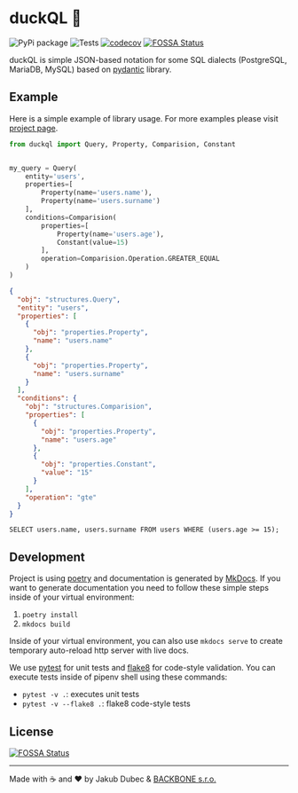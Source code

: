 # duckQL 🐥

![PyPi package](https://img.shields.io/pypi/v/duckql)
![Tests](https://github.com/Sibyx/duckql-python/workflows/Tests/badge.svg)
[![codecov](https://codecov.io/gh/Sibyx/duckql-python/branch/master/graph/badge.svg)](https://codecov.io/gh/Sibyx/duckql-python)
[![FOSSA Status](https://app.fossa.io/api/projects/git%2Bgithub.com%2FSibyx%2Fduckql-python.svg?type=shield)](https://app.fossa.io/projects/git%2Bgithub.com%2FSibyx%2Fduckql-python?ref=badge_shield)

duckQL is simple JSON-based notation for some SQL dialects (PostgreSQL, MariaDB, MySQL) based on
[pydantic](https://github.com/samuelcolvin/pydantic/) library.

## Example

Here is a simple example of library usage. For more examples please visit
[project page](https://sibyx.github.io/duckql-python/).

```python
from duckql import Query, Property, Comparision, Constant


my_query = Query(
    entity='users',
    properties=[
        Property(name='users.name'),
        Property(name='users.surname')
    ],
    conditions=Comparision(
        properties=[
            Property(name='users.age'),
            Constant(value=15)
        ],
        operation=Comparision.Operation.GREATER_EQUAL
    )
)
```

```json
{
  "obj": "structures.Query",
  "entity": "users",
  "properties": [
    {
      "obj": "properties.Property",
      "name": "users.name"
    },
    {
      "obj": "properties.Property",
      "name": "users.surname"
    }
  ],
  "conditions": {
    "obj": "structures.Comparision",
    "properties": [
      {
        "obj": "properties.Property",
        "name": "users.age"
      },
      {
        "obj": "properties.Constant",
        "value": "15"
      }
    ],
    "operation": "gte"
  }
}
```

```postgresql
SELECT users.name, users.surname FROM users WHERE (users.age >= 15);
```

## Development

Project is using [poetry](https://python-poetry.org/) and documentation is generated by
[MkDocs](https://www.mkdocs.org/). If you want to generate documentation you need to follow these simple steps
inside of your virtual environment:

1. `poetry install`
2. `mkdocs build`

Inside of your virtual environment, you can also use `mkdocs serve` to create temporary auto-reload http server with
live docs.

We use [pytest](https://docs.pytest.org/en/latest/) for unit tests and [flake8](https://flake8.pycqa.org/en/latest/)
for code-style validation. You can execute tests inside of pipenv shell using these commands:

- `pytest -v .`: executes unit tests
- `pytest -v --flake8 .`: flake8 code-style tests

## License
[![FOSSA Status](https://app.fossa.io/api/projects/git%2Bgithub.com%2FSibyx%2Fduckql-python.svg?type=large)](https://app.fossa.io/projects/git%2Bgithub.com%2FSibyx%2Fduckql-python?ref=badge_large)

---
Made with ☕️ and ❤️ by Jakub Dubec & [BACKBONE s.r.o.](https://www.backbone.sk/en/)
